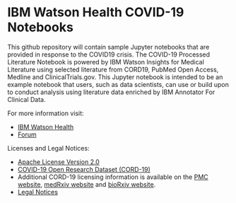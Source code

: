 # IBM Watson Health COVID-19 Notebooks

This github repository will contain sample Jupyter notebooks that are provided in response to the COVID19 crisis.  The COVID-19 Processed Literature Notebook is powered by IBM Watson Insights for Medical Literature using selected literature from CORD19, PubMed Open Access, Medline and ClinicalTrials.gov. This Jupyter notebook is intended to be an example notebook that users, such as data scientists, can use or build upon to conduct analysis using literature data enriched by IBM Annotator For Clinical Data.  

For more information visit:
* [IBM Watson Health](https://www.ibm.com/watson-health)
* [Forum](http://ibm.biz/WHCSCovid19Forum)

Licenses and Legal Notices:
* [Apache License Version 2.0](http://www.apache.org/licenses/LICENSE-2.0) 
* [COVID-19 Open Research Dataset (CORD-19)](https://ai2-semanticscholar-cord-19.s3-us-west-2.amazonaws.com/2020-03-13/COVID.DATA.LIC.AGMT.pdf)
* Additional CORD-19 licensing information is available on the [PMC website](https://www.ncbi.nlm.nih.gov/pmc/tools/openftlist/), [medRxiv website](https://www.medrxiv.org/submit-a-manuscript) and [bioRxiv website](https://www.biorxiv.org/about-biorxiv).
* [Legal Notices](LEGAL_NOTICES.md)
